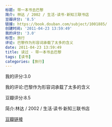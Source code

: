 ```yaml
---
标题: 带一本书去巴黎
简介: 林达 / 2002 / 生活·读书·新知三联书店
豆瓣评分: '8.5'
链接: https://book.douban.com/subject/1001885/
创建时间: '2011-04-23 13:59:49'
我的评分: '3.0'
标签: 旅行
评论: 巴黎作为形容词承载了太多的含义
date: 2011-04-23 13:59:49
title: 读过 - 带一本书去巴黎
tags: [读书]
categories: [旅行]
---
```


我的评分:3.0

我的评论:巴黎作为形容词承载了太多的含义

豆瓣评分:8.5

简介:林达 / 2002 / 生活·读书·新知三联书店

[豆瓣链接](https://book.douban.com/subject/1001885/)

